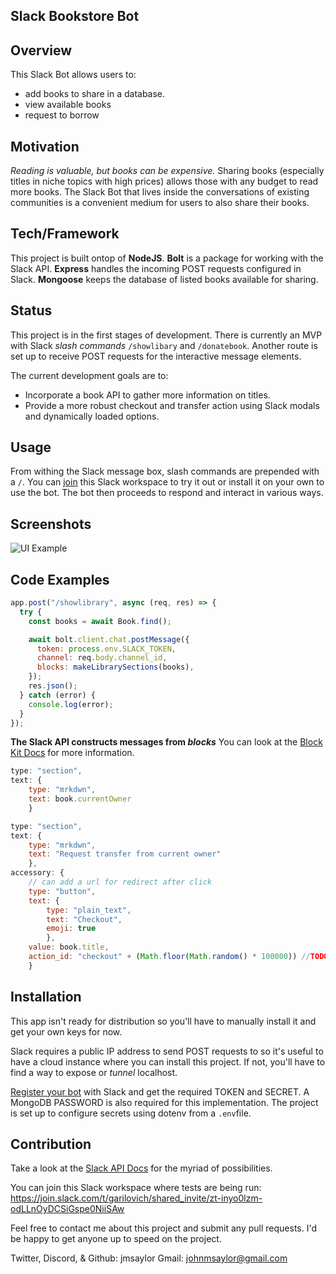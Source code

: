 ## Slack Bookstore Bot

## Overview

This Slack Bot allows users to:

- add books to share in a database.
- view available books
- request to borrow

## Motivation

_Reading is valuable, but books can be expensive._ Sharing books (especially titles in niche topics with high prices) allows those with any budget to read more books. The Slack Bot that lives inside the conversations of existing communities is a convenient medium for users to also share their books.

## Tech/Framework

This project is built ontop of **NodeJS**. **Bolt** is a package for working with the Slack API. **Express** handles the incoming POST requests configured in Slack. **Mongoose** keeps the database of listed books available for sharing.

## Status

This project is in the first stages of development. There is currently an MVP with Slack _slash commands_ `/showlibary` and `/donatebook`. Another route is set up to receive POST requests for the interactive message elements.

The current development goals are to:

- Incorporate a book API to gather more information on titles.
- Provide a more robust checkout and transfer action using Slack modals and dynamically loaded options.

## Usage

From withing the Slack message box, slash commands are prepended with a `/`. You can [join](https://join.slack.com/t/garilovich/shared_invite/zt-inyo0lzm-odLLnOyDCSiGspe0NiiSAw) this Slack workspace to try it out or install it on your own to use the bot. The bot then proceeds to respond and interact in various ways.

## Screenshots

![UI Example](https://imgur.com/DjfXKl9.jpg)<br/>

## Code Examples

```javascript
app.post("/showlibrary", async (req, res) => {
  try {
    const books = await Book.find();

    await bolt.client.chat.postMessage({
      token: process.env.SLACK_TOKEN,
      channel: req.body.channel_id,
      blocks: makeLibrarySections(books),
    });
    res.json();
  } catch (error) {
    console.log(error);
  }
});
```

**The Slack API constructs messages from _blocks_**
You can look at the [Block Kit Docs](https://api.slack.com/block-kit/building) for more information.

```javascript
type: "section",
text: {
    type: "mrkdwn",
    text: book.currentOwner
    }
```

```javascript
type: "section",
text: {
    type: "mrkdwn",
    text: "Request transfer from current owner"
    },
accessory: {
    // can add a url for redirect after click
    type: "button",
    text: {
        type: "plain_text",
        text: "Checkout",
        emoji: true
        },
    value: book.title,
    action_id: "checkout" + (Math.floor(Math.random() * 100000)) //TODO: better id system
    }
```

## Installation

This app isn't ready for distribution so you'll have to manually install it and get your own keys for now.

Slack requires a public IP address to send POST requests to so it's useful to have a cloud instance where you can install this project. If not, you'll have to find a way to expose or _tunnel_ localhost.

[Register your bot](https://api.slack.com/apps) with Slack and get the required TOKEN and SECRET. A MongoDB PASSWORD is also required for this implementation. The project is set up to configure secrets using dotenv from a `.env`file.

## Contribution

Take a look at the [Slack API Docs](https://api.slack.com/) for the myriad of possibilities.

You can join this Slack workspace where tests are being run:
https://join.slack.com/t/garilovich/shared_invite/zt-inyo0lzm-odLLnOyDCSiGspe0NiiSAw

Feel free to contact me about this project and submit any pull requests. I'd be happy to get anyone up to speed on the project.

Twitter, Discord, & Github: jmsaylor
Gmail: johnmsaylor@gmail.com

